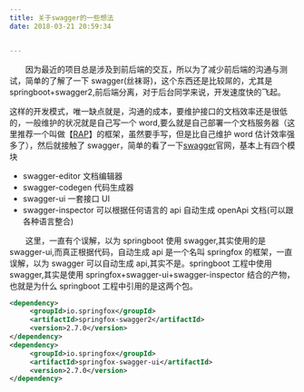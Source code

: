 ```yaml
---
title: 关于swagger的一些想法
date: 2018-03-21 20:59:34


---
```


&emsp;&emsp;因为最近的项目总是涉及到前后端的交互，所以为了减少前后端的沟通与测试，简单的了解了一下 swagger(丝袜哥)，这个东西还是比较屌的，尤其是 springboot+swagger2,前后端分离，对于后台同学来说，开发速度快的飞起。

<!--more-->

这样的开发模式，唯一缺点就是，沟通的成本，要维护接口的文档效率还是很低的，一般维护的状况就是自己写一个 word,要么就是自己部署一个文档服务器（这里推荐一个叫做【[RAP](https://github.com/thx/RAP)】的框架，虽然要手写，但是比自己维护 word 估计效率强多了），然后就接触了 swagger，简单的看了一下[swagger](https://swagger.io/)官网，基本上有四个模块

- swagger-editor 文档编辑器
- swagger-codegen 代码生成器
- swagger-ui 一套接口 UI
- swagger-inspector 可以根据任何语言的 api 自动生成 openApi 文档(可以跟各种语言整合)

&emsp;&emsp;这里，一直有个误解，以为 springboot 使用 swagger,其实使用的是 swagger-ui,而真正根据代码，自动生成 api 是一个名叫 springfox 的框架，一直误解，以为 swagger 可以自动生成 api,其实不是。springboot 工程中使用 swagger,其实是使用 springfox+swagger-ui+swagger-inspector 结合的产物，也就是为什么 springboot 工程中引用的是这两个包。

```xml
<dependency>
     <groupId>io.springfox</groupId>
     <artifactId>springfox-swagger2</artifactId>
     <version>2.7.0</version>
</dependency>
<dependency>
     <groupId>io.springfox</groupId>
     <artifactId>springfox-swagger-ui</artifactId>
     <version>2.7.0</version>
</dependency>
```

